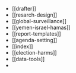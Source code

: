 - [[drafter]]
- [[resarch-design]]
- [[global-surveillance]]
- [[yemen-israel-hamas]]
- [[report-templates]]
- [[agenda-setting]]
- [[index]]
- [[election-harms]]
- [[data-tools]]
- 